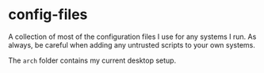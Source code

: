 # config-files
A collection of most of the configuration files I use for any systems I run.
As always, be careful when adding any untrusted scripts to your own systems.

The `arch` folder contains my current desktop setup.
